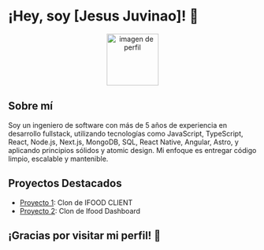# ¡Hey, soy [Jesus Juvinao]! 👋

<p align="center">
  <img width="105" alt="imagen de perfil" src="https://github.com/Jesus123780/Jesus123780/assets/53837840/3e39f575-8a21-4b23-9183-cd46f0493564">
</p>

## Sobre mí

Soy un ingeniero de software con más de 5 años de experiencia en desarrollo fullstack, utilizando tecnologías como JavaScript, TypeScript, React, Node.js, Next.js, MongoDB, SQL, React Native, Angular, Astro, y aplicando principios sólidos y atomic design. Mi enfoque es entregar código limpio, escalable y mantenible.

## Proyectos Destacados

- [Proyecto 1](https://eatsy-client.vercel.app/): Clon de IFOOD CLIENT
- [Proyecto 2](https://app-foodi-store.vercel.app/): Clon de Ifood Dashboard

## ¡Gracias por visitar mi perfil! 🚀
